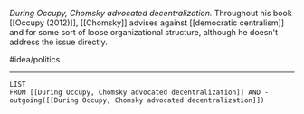 *During Occupy, Chomsky advocated decentralization.* Throughout his book [[Occupy (2012)]], [[Chomsky]] advises against [[democratic centralism]] and for some sort of loose organizational structure, although he doesn't address the issue directly. 

#idea/politics 

---
```dataview
LIST
FROM [[During Occupy, Chomsky advocated decentralization]] AND -outgoing([[During Occupy, Chomsky advocated decentralization]])
```